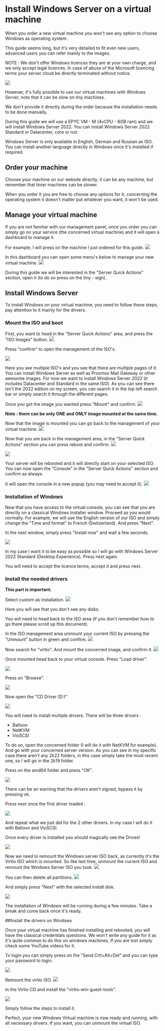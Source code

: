 # Install Windows Server on a virtual machine

When you order a new virtual machine you won't see any option to choose Windows as operating system.

This guide seems long, but it's very detailed to fit even new users, advanced users you can refer mainly to the images.

NOTE : We don't offer Windows licences they are at your own charge, and we only accept legal licences. In case of abuse of the Microsoft licencing terms your server cloud be directly terminated without notice. 

![](https://i.imgur.com/EK5c8sR.png)

However, it's fully possible to use our virtual machines with Windows Server, note that it can be slow on tiny machines.

We don't provide it directly during the order because the installation needs to be done manually.

During this guide we will use a EPYC VM - M (4vCPU - 8GB ram) and we will install Windows Server 2022.
You can install Windows Server 2022 Standard or Datacenter, core or not.

Windows Server is only available  in English, German and Russian as ISO. You can install another language directly in Windows once it's installed if required.

## Order your machine

Choose your machine on our website directly, it can be any machine, but remember that tinier machines can be slower.

When you order it you are free to choose any options for it, concerning the operating system it doesn't matter put whatever you want, it won't be used.

## Manage your virtual machine

If you are not familiar  with our management panel, once you order you can simply go on your service (the concerned virtual machine) and it will open a dashboard to manage it.

For example, I will press on the machine I just ordered for this guide.
![](https://i.imgur.com/oUqIo4t.png)

In this dashboard you can open some menu's below to manage your new virtual machine. 
![](https://i.imgur.com/Eg75nkQ.png)

During this guide we will be interested in the "Server Quick Actions" section, open it (to do so press on the tiny - sign).

## Install Windows Server

To install Windows on your virtual machine, you need to follow these steps, pay attention to it mainly for the drivers.

### Mount the ISO and boot

First, you want to head in the "Server Quick Actions" area, and press the "ISO Images" button. 
![](https://i.imgur.com/PudmaT8.png)

Press "confirm" to open the management of the ISO's.

![](https://i.imgur.com/UgmFKGR.png)

Here you see multiple ISO's and you see that there are multiple pages of it.
You can install Windows Server as well as Proxmox Mail Gateway or other awesome images.
For now we want to install Windows Server 2022 (it includes Datacenter and Standard in the same ISO).
As you can see there isn't the 2022 edition on my screen, you can search it in the top left search bar or simply search it through the different pages.

Once you got the image you wanted press "Mount" and confirm.
![](https://i.imgur.com/REuAgIO.png)

**Note : there can be only ONE and ONLY image mounted at the same time.**

Now that the image is mounted you can go back to the management of your virtual machine.
![](https://i.imgur.com/QsTiKDD.png)

Now that you are back in the management area, in the "Server Quick Actions" section you can press reboot and confirm.
![](https://i.imgur.com/0C0BaJ3.png)

![](https://i.imgur.com/X0g3t3o.png)

Your server will be rebooted and it will directly start on your selected ISO.
You can now open the "Console" in the "Server Quick Actions" section and confirm as always.

It will open the console in a new popup (you may need to accept it).
![](https://i.imgur.com/bmMfPme.png)

### Installation of Windows

Now that you have access to the virtual console, you can see that you are directly on a classical Windows Installer window.
Proceed as you would normally.
For example, we will use the English version of our ISO and simply change the "Time and format" to French (Switzerland). And press "Next".

In the next window, simply press "Install now" and wait a few seconds.

![](https://i.imgur.com/gDykcYa.png)

In my case I want it to be easy as possible so I will go with Windows Server 2022 Standard (Desktop Experience).
Press next again.

You will need to accept the licence terms, accept it and press next.

### Install the needed drivers
**This part is important.**

Select custom as installation. 
![](https://i.imgur.com/DmQOYEe.png)

Here you will see that you don't see any disks.

You will need to head back to the ISO area (if you don't remember how to go there please scroll up this document).

In the ISO management area unmount your current ISO by pressing the "Unmount" button in green and confirm.
![](https://i.imgur.com/QlPo9Sh.png)

Now search for "virtio".
And mount the concerned image, and confirm it.
![](https://i.imgur.com/NpXhCjR.png)

Once mounted head back to your virtual console.
Press "Load driver".

![](https://i.imgur.com/T0BNGXw.png)

Press on "Browse".

![](https://i.imgur.com/gX5RtIG.png)

Now open the "CD Driver (D:)"

![](https://i.imgur.com/eEVfscT.png)

You will need to install multiple drivers. 
There will be three drivers : 
 - Balloon
 - NetKVM
 - VioSCSI

To do so, open the concerned folder (I will do it with NetKVM for example).
And go with your concerned server version. As you can see in my specific case there aren't any 2k22 folders, in this case simply take the most recent one, so I will go in the 2k19 folder.

Press on the amd64 folder and press "OK".

![](https://i.imgur.com/WAL5mX4.png)

There can be an warning that the drivers aren't signed, bypass it by pressing ok.

Press next once the first driver loaded : 

![](https://i.imgur.com/IvyjEdK.png)

And repeat what we just did for the 2 other drivers.
In my case I will do it with Balloon and VioSCSI.

Once every driver is installed you should magically see the Drives!

![](https://i.imgur.com/eqsnrab.png)


Now we need to remount the Windows server ISO back, as currently it's the Virtio ISO which is mounted.
So like last time, unmount the current ISO and remount the Windows Server ISO you took.
![](https://i.imgur.com/DkeOsoh.png)

You can then delete all partitions.
![](https://i.imgur.com/TytHnUh.png)

And simply press "Next" with the selected install disk.

![](https://i.imgur.com/KxHjANT.png)

The installation of Windows will be running during a few minutes.
Take a break and come back once it's ready.


##Install the drivers on Windows

Once your virtual machine has finished installing and rebooted, you will have the classical credentials questions.
We won't write any guide for it as it's quite common to do this on windows machines, if you are lost simply check some YouTube videos for it.

To login you can simply press on the "Send Crtl+Alt+Del" and you can type your password to login.

![](https://i.imgur.com/V7nb60x.png)

Remount the virtio ISO.
![](https://i.imgur.com/JpHkdIS.png)

In the Virtio CD and install the "virtio-win-guest-tools".

![](https://i.imgur.com/uIlWxfH.png)

Simply follow the steps to install it.

Perfect, your new Windows Virtual machine is now ready and running, with all necessary drivers.
If you want, you can unmount the virtual ISO.

